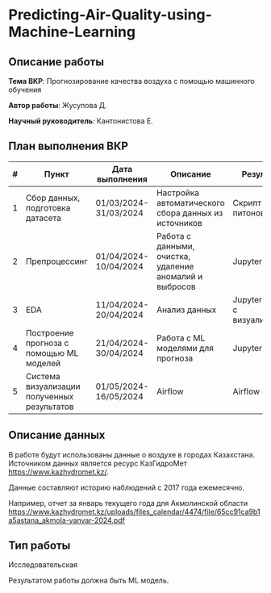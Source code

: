 # Predicting-Air-Quality-using-Machine-Learning

## Описание работы

**Тема ВКР**: Прогнозирование качества воздуха с помощью машинного обучения

**Автор работы**: Жусупова Д.

**Научный руководитель**: Кантонистова Е.

## План выполнения ВКР

|# | Пункт                                        | Дата выполнения       | Описание                                               | Результаты                           |
|--|----------------------------------------------|-----------------------|--------------------------------------------------------|--------------------------------------|
|1 | Сбор данных, подготовка датасета             | 01/03/2024-31/03/2024 | Настройка автоматического сбора данных из источников   | Скрипт питоновский                   |
|2 | Препроцессинг                                | 01/04/2024-10/04/2024 | Работа с данными, очистка, удаление аномалий и выбросов| Jupyter ноутбук                      |
|3 | EDA                                          | 11/04/2024-20/04/2024 | Анализ данных                                          | Jupyter ноутбук с визуализациями     |
|4 | Построение прогноза с помощью ML моделей     | 21/04/2024-30/04/2024 | Работа с ML моделями для прогноза                      | Jupyter ноутбук                      |
|5 | Система визуализации полученных результатов  | 01/05/2024-16/05/2024 | Airflow                                                | Airflow dags                         |

## Описание данных
В работе будут использованы данные о воздухе в городах Казахстана. Источником данных является ресурс КазГидроМет https://www.kazhydromet.kz/.

Данные составляют историю наблюдений с 2017 года ежемесячно. 

Например, отчет за январь текущего года для Акмолинской области https://www.kazhydromet.kz/uploads/files_calendar/4474/file/65cc91ca9b1a5astana_akmola-yanvar-2024.pdf

## Тип работы

Исследовательская

Результатом работы должна быть ML модель.
